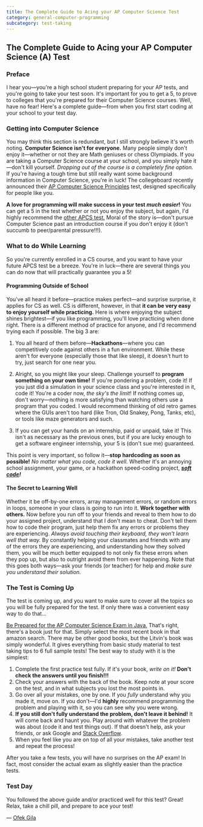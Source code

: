 ```yaml
---
title: The Complete Guide to Acing your AP Computer Science Test
category: general-computer-programming
subcategory: test-taking
---
```


## The Complete Guide to Acing your AP Computer Science (A)  Test

### Preface
I hear you&mdash;you're a high school student preparing for your AP tests, and you're going to take your test soon. It's important for you to get a 5, to prove to colleges that you're prepared for their Computer Science courses. Well, have no fear! Here's a complete guide&mdash;from when you first start coding at your school to your test day.

### Getting into Computer Science
You may think this section is redundant, but I still strongly believe it's worth noting. **Computer Science isn't for everyone.** Many people simply don't enjoy it&mdash;whether or not they are Math geniuses or chess Olympiads. If you are taking a Computer Science course at your school, and you simply hate it&mdash;don't kill yourself. *Dropping out of the course is a completely fine option.* If you're having a tough time but still really want some background information in Computer Science, you're in luck! The collegeboard recently announced their [AP Computer Science Principles] test, designed specifically for people like you.

**A love for programming will make success in your test *much easier*!** You can get a 5 in the test whether or not you enjoy the subject, but again, I'd highly recommend the [other APCS test.][AP Computer Science Principles] Moral of the story is&mdash;don't pursue Computer Science past an introduction course if you don't enjoy it (don't succumb to peer/parental pressure!!!).

### What to do While Learning
So you're currently enrolled in a CS course, and you want to have your future APCS test be a breeze. You're in luck&mdash;there are several things you can do now that will practically guarantee you a 5!

#### Programming Outside of School
You've all heard it before&mdash;practice makes perfect&mdash;and surprise surprise, it applies for CS as well. CS is different, however, in that **it can be very easy to enjoy yourself while practicing.** Here is where enjoying the subject shines brightest&mdash;if you like programming, you'll love practicing when done right. There is a different method of practice for anyone, and I'd recommend trying each if possible. The big 3 are:

1. You all heard of them before&mdash;**Hackathons**&mdash;where you can competitively code against others in a fun environment. While these aren't for everyone (especially those that like sleep), it doesn't hurt to try, just search for one near you.

2. Alright, so you might like your sleep. Challenge yourself to **program something on your own time!** If you're pondering a problem, code it! If you just did a simulation in your science class and you're interested in it, code it! You're a coder now, *the sky's the limit*! If nothing comes up, don't worry&mdash;nothing is more satisfying than watching others use a program that you coded. I would recommend thinking of old retro games where the GUIs aren't too hard (like Tron, Old Snakey, Pong, Tanks, etc), or tools like maze generators and such.

3. If you can get your hands on an internship, paid or unpaid, take it! This isn't as necessary as the previous ones, but if you are lucky enough to get a software engineer internship, your 5 is (don't sue me) guaranteed.

This point is very important, so follow it&mdash;**stop hardcoding as soon as possible!** *No matter what you code, code it well.* Whether it's an annoying school assignment, your game, or a hackathon speed-coding project, ***[soft code][hard vs soft coding]!***

#### The Secret to Learning Well
Whether it be off-by-one errors, array management errors, or random errors in loops, someone in your class is going to run into it. **Work together with others.** Now before you run off to your friends and reveal to them how to do your assigned project, understand that I don't mean to cheat. Don't tell them how to code their program, just help them fix any errors or problems they are experiencing. *Always avoid touching their keyboard, they won't learn well that way.* By constantly helping your classmates and friends with any of the errors they are experiencing, and understanding how they solved them, you will be much better equipped to not only fix these errors when they pop up, but also to outright avoid them from ever happening. Note that this goes both ways&mdash;ask your friends (or teacher) for help and *make sure you understand their solution.*

### The Test is Coming Up
The test is coming up, and you want to make sure to cover all the topics so you will be fully prepared for the test. If only there was a convenient easy way to do that...

[Be Prepared for the AP Computer Science Exam in Java.][amazon book search] That's right, there's a book just for that. Simply select the most recent book in that amazon search. There may be other good books, but the Litvin's book was simply wonderful. It gives everything from basic study material to test taking tips to 6 full sample tests! The best way to study with it is the simplest:

1. Complete the first practice test fully. If it's your book, *write on it!* **Don't check the answers until you finish!!!**
2. Check your answers with the back of the book. Keep note at your score on the test, and in what subjects you lost the most points in.
3. Go over all your mistakes, one by one. If you *fully* understand why you made it, move on. If you don't&mdash;I'd **highly** recommend programming the problem and playing with it, so you can see why you were wrong.
4. **If you still don't fully understand the problem, don't leave it behind!** It will come back and haunt you. Play around with whatever the problem was about (code it and test things out). If that doesn't help, ask your friends, or ask Google and [Stack Overflow].
5. When you feel like you are on top of all your mistakes, take another test and repeat the process!

After you take a few tests, you will have no surprises on the AP exam! In fact, most consider the actual exam as slightly easier than the practice tests.

### Test Day
You followed the above guide and/or practiced well for this test? Great! Relax, take a chill pill, and prepare to ace your test!

&mdash; [Ofek Gila][perfect test score]

[amazon book search]:https://www.amazon.com/s/ref=nb_sb_noss?url=search-alias%3Dstripbooks&field-keywords=Be+Prepared+for+the+AP+Computer+Science+Exam+in+Java+Litvin&rh=n%3A283155%2Ck%3ABe+Prepared+for+the+AP+Computer+Science+Exam+in+Java+Litvin "find on amazon"
[AP Computer Science Principles]:https://advancesinap.collegeboard.org/stem/computer-science-principles "new AP test"
[Stack Overflow]:https://stackoverflow.com/ "stack overflow"
[hard vs soft coding]:http://www.thoughtclusters.com/2007/08/hard-coding-and-soft-coding/ "hard vs soft coding"
[perfect test score]:https://www.mercurynews.com/cupertino/ci_29476428/cupertino-schools-fourteen-students-from-fremont-union-high "my credentials"
